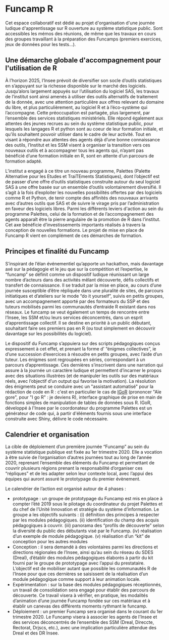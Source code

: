 # Funcamp R

Cet espace collaboratif est dédié au projet d'organisation d'une journée ludique d'apprentissage sur R ouverture au système statistique public. Sont accessibles les mémos des réunions, de même que les travaux en cours des groupes travaillant à la préparation des Funcamps (premiers exercices, jeux de données pour les tests...).

## Une démarche globale d'accompagnement pour l'utilisation de R

À l’horizon 2025, l’Insee prévoit de diversifier son socle d’outils statistiques en s’appuyant sur la richesse disponible sur le marché des logiciels. Jusqu’alors largement appuyés sur l’utilisation du logiciel SAS, les travaux de l’institut sont ainsi amenés à utiliser des outils alternatifs de traitement de la donnée, avec une attention particulière aux offres relevant du domaine du libre, et plus particulièrement, au logiciel R et à l’éco-système qui l’accompagne. Cette préoccupation est partagée, plus largement, par l’ensemble des services statistiques ministériels. Elle répond également aux attentes des jeunes recrues au sein du système statistique public, pour lesquels les langages R et python sont au coeur de leur formation initiale, et qu’ils souhaitent pouvoir utiliser dans le cadre de leur activité. Tout en visant à répondre aux attentes des agents déjà d’une bonne connaissance des outils, l’Institut et les SSM visent à organiser la transition vers ces nouveaux outils et à accompagner tous les agents qui, n’ayant pas bénéficié d’une formation initiale en R, sont en attente d’un parcours de formation adapté.

L’institut a engagé à ce titre un nouveau programme, Palettes (Palette Alternative pour les Etudes et TraiTEments Statistiques), dont l’objectif est de passer d’une offre d’outils statistiques construite autour du seul logiciel SAS à une offre basée sur un ensemble d’outils volontairement diversifié. Il s’agit à la fois d’exploiter les nouvelles possibilités offertes par des logiciels comme R et Python, de tenir compte des affinités des nouveaux arrivants avec d’autres outils que SAS et de suivre le virage pris par l’administration en faveur des logiciels libres. Parmi les différents leviers d'action au sein du programme Palettes, celui de la formation et de l’accompagnement des agents apparaît être la pierre angulaire de la promotion de R dans l’institut. Cet axe bénéficie d’investissements importants réalisés à travers la conception de nouvelles formations. Le projet de mise en place de Funcamp R vient en complément de ces démarches de formation.

## Principes et finalité du Funcamp 

S’inspirant de l’élan événementiel qu’apporte un hackathon, mais davantage axé sur la pédagogie et le jeu que sur la compétition et l’expertise, le “funcamp” se définit comme un dispositif ludique réunissant un large nombre d’acteurs dans des activités mêlant découverte, défis collectifs et transfert de connaissance. Il se traduit par la mise en place, au cours d’une journée susceptible d’être répliquée dans une pluralité de sites, de parcours initiatiques et d’ateliers sur le mode “do it yourself”, suivis en petits groupes, avec un accompagnement apporté par des formateurs du SSP et des tuteurs mobilisés parmi les communautés d’entraide R existant dans nos réseaux. Le funcamp se veut également un temps de rencontre entre l’Insee, les SSM et/ou leurs services déconcentrés, dans un esprit d’apprentissage collectif. Il se destine en priorité à un public débutant, souhaitant faire ses premiers pas en R (ou tout simplement en découvrir davantage sur les possibilités du logiciel).

Le dispositif du Funcamp s’appuiera sur des scripts pédagogiques conçus expressement à cet effet, et prenant la forme d’ “énigmes collectives”, ie d’une succession d’exercices à résoudre en petits groupes, avec l’aide d’un tuteur. Les énigmes sont regroupées en séries, correspondant à un parcours d’apprentissage. Ces dernières s’inscrivent dans une narration qui assure à la journée un caractère ludique et permettent d’incarner le propos avec des situations illustrées (et de manipuler les outils sur des matériaux réels, avec l’objectif d’un output qui favorise la motivation). La résolution des énigments peut se conduire avec un "assistant automatisé" pour la rédaction de code en R : c'est en particulier le cas de [IGoR](https://github.com/jllipatz/IGoR) (prononcer "Aïe gore", pour "I go R" : je deviens R), interface graphique de prise en main de fonctions simples de manipulation de tables de données sous R. IGoR, développé à l'Insee par le coordonateur du programme Palettes est un générateur de code qui, à partir d'éléments fournis sous une interface construite avec Shiny, délivre le code nécessaire.

## Calendrier et organisation

La cible de déploiement d’un première journée “Funcamp” au sein du système statistique publique est fixée au 1er trimestre 2020. Elle a vocation à être suivie de l’organisation d’autres journées tout au long de l’année 2020, reprenant l’ensemble des éléments du Funcamp et permettant de couvrir plusieurs régions prenant la responsabilité d’organiser ces “répliques” et de les adapter selon leur contexte local, avec l’appui des équipes qui auront assuré le prototypage du premier évènement.

Le calendrier de l’action est organisé autour de 4 phases :
+ prototypage :  un groupe de prototypage du Funcamp est mis en place à compter l’été 2019 sous le pilotage du coordinateur du projet Palettes et du chef de l’Unité Innovation et stratégie du système d’information. Le groupe a les objectifs suivants : (i) définition des principes à respecter par les modules pédagogiques. (ii) identification du champ des acquis pédagogiques à couvrir. (iii) panorama des “profils de découverte” selon la diversité du public des débutants visé par le Funcamp. (iv) réalisation d’un exemple de module pédagogique. (v) réalisation d’un “kit” de conception pour les autres modules
+ Conception : il sera demandé à des volontaires parmi les directions et directions régionales de l’Insee, ainsi qu’au sein du réseau du SDES (Dreal), d’établir des modules pédagogiques élaborés à partir du kit fourni par le groupe de prototypage avec l’appui du prestataire. L’objectif est de mobiliser autant que possible les communautés R de l’Insee pour que ces dernières se saisissent de la réalisation d’un module pédagogique comme support à leur animation locale. 
+ Expérimentation : sur la base des modules pédagogiques réceptionnés, un travail de consolidation sera engagé pour établir des parcours de découverte. Ce travail visera à vérifier, en pratique, les modalités d’animation d’une journée Funcamp fondée sur ces matériaux et à établir un canevas des différents moments rythmant le funcamp. 
+ Déploiement : un premier Funcamp sera organisé dans le courant du 1er trimestre 2020. Le Funcamp visera à associer les agents de l’Insee et des services déconcentrés de l’ensemble des SSM (Dreal, Direccte, Rectorat, Drjscs, etc.), avec une implication particulière attendue des Dreal et des DR Insee. 
